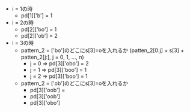 - i = 1の時
  - pd[1]['b'] = 1
- i = 2の時
  - pd[2]['bo'] = 1
  - pd[2]['ob'] = 2
- i = 3の時
  - pattern_2 = ['bo']のどこにs[3]=oを入れるか (patten_2[0:j] + s[3] + patten_2[j:], j = 0, 1, ..., n)
    - j = 0 => pd[3]['obo'] = 2
    - j = 1 => pd[3]['boo'] = 1
    - j = 2 => pd[3]['boo'] = 1
  - pattern_2 = ['ob']のどこにs[3]=oを入れるか
    - pd[3]['oob'] = 
    - pd[3]['oob']
    - pd[3]['obo']